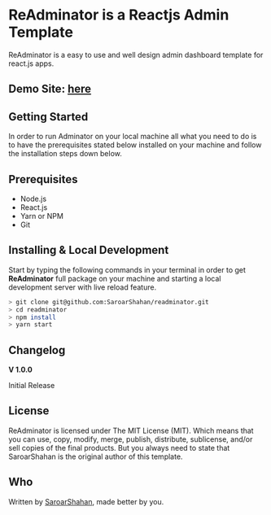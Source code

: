 # ReAdminator is a Reactjs Admin Template

ReAdminator is a easy to use and well design admin dashboard template for react.js apps.

## Demo Site: [here](https://saroarshahan.github.io/readminator)

## Getting Started

In order to run Adminator on your local machine all what you need to do is to have the prerequisites stated below installed on your machine and follow the installation steps down below.

## Prerequisites

- Node.js
- React.js
- Yarn or NPM
- Git

## Installing & Local Development

Start by typing the following commands in your terminal in order to get **ReAdminator** full package on your machine and starting a local development server with live reload feature.

```sh
> git clone git@github.com:SaroarShahan/readminator.git
> cd readminator
> npm install
> yarn start
```

## Changelog

**V 1.0.0**

Initial Release

## License

ReAdminator is licensed under The MIT License (MIT). Which means that you can use, copy, modify, merge, publish, distribute, sublicense, and/or sell copies of the final products. But you always need to state that SaroarShahan is the original author of this template.

## Who

Written by [SaroarShahan](https://www.facebook.com/SaroarShahan), made better by you.
